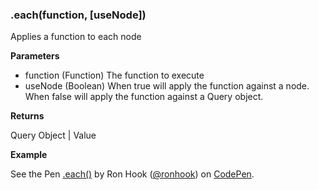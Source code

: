 ### .each(function, [useNode])

Applies a function to each node

**Parameters**

- function (Function) The function to execute
- useNode (Boolean) When true will apply the function against a node. When false will apply the function against a Query object.

**Returns** 

Query Object \| Value

**Example**

<p data-height="300" data-theme-id="30862" data-slug-hash="Nvvbxv" data-default-tab="js,result" data-user="ronhook" data-embed-version="2" data-pen-title=".each()" class="codepen">See the Pen <a href="https://codepen.io/ronhook/pen/Nvvbxv/">.each()</a> by Ron Hook (<a href="https://codepen.io/ronhook">@ronhook</a>) on <a href="https://codepen.io">CodePen</a>.</p>
<script async src="https://production-assets.codepen.io/assets/embed/ei.js"> </script>
